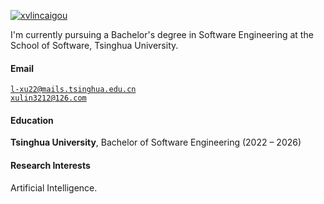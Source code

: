 [![xvlincaigou](https://img.shields.io/badge/XX-github-blue?logo=github)](https://github.com/xvlincaigou)

I'm currently pursuing a Bachelor's degree in Software Engineering at the School of Software, Tsinghua University.

#### Email  
<code>l-xu22@mails.tsinghua.edu.cn</code>  
<code>xulin3212@126.com</code>

#### Education  
**Tsinghua University**, Bachelor of Software Engineering (2022 – 2026)  

#### Research Interests  
Artificial Intelligence.